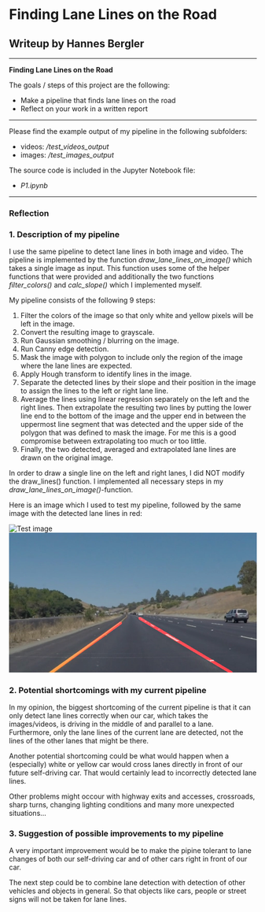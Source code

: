 # **Finding Lane Lines on the Road** 

## Writeup by Hannes Bergler

---

**Finding Lane Lines on the Road**

The goals / steps of this project are the following:
* Make a pipeline that finds lane lines on the road
* Reflect on your work in a written report
---

Please find the example output of my pipeline in the following subfolders:
* videos: _/test_videos_output_
* images: _/test_images_output_

The source code is included in the Jupyter Notebook file:
* _P1.ipynb_

---

### Reflection

### 1. Description of my pipeline

I use the same pipeline to detect lane lines in both image and video. The pipeline is implemented by the function _draw_lane_lines_on_image()_ which takes a single image as input. This function uses some of the helper functions that were provided and additionally the two functions _filter_colors()_ and _calc_slope()_ which I implemented myself.

My pipeline consists of the following 9 steps:

1. Filter the colors of the image so that only white and yellow pixels will be left in the image.
2. Convert the resulting image to grayscale.
3. Run Gaussian smoothing / blurring on the image.
4. Run Canny edge detection.
5. Mask the image with polygon to include only the region of the image where the lane lines are expected.
6. Apply Hough transform to identify lines in the image.
7. Separate the detected lines by their slope and their position in the image to assign the lines to the left or right lane line.
8. Average the lines using linear regression separately on the left and the right lines. Then extrapolate the resulting two lines by putting the lower line end to the bottom of the image and the upper end in between the uppermost line segment that was detected and the upper side of the polygon that was defined to mask the image. For me this is a good compromise between extrapolating too much or too little.
9. Finally, the two detected, averaged and extrapolated lane lines are drawn on the original image.

In order to draw a single line on the left and right lanes, I did NOT modify the draw_lines() function. I implemented all necessary steps in my _draw_lane_lines_on_image()_-function.

Here is an image which I used to test my pipeline, followed by the same image with the detected lane lines in red: 

![Test image](./test_images/solidYellowCurve.jpg)
![Test image with annotations](./test_images_output/solidYellowCurve.jpg)

### 2. Potential shortcomings with my current pipeline

In my opinion, the biggest shortcoming of the current pipeline is that it can only detect lane lines correctly when our car, which takes the images/videos, is driving in the middle of and parallel to a lane. Furthermore, only the lane lines of the current lane are detected, not the lines of the other lanes that might be there.

Another potential shortcoming could be what would happen when a (especially) white or yellow car would cross lanes directly in front of our future self-driving car. That would certainly lead to incorrectly detected lane lines.

Other problems might occour with highway exits and accesses, crossroads, sharp turns, changing lighting conditions and many more unexpected situations...

### 3. Suggestion of possible improvements to my pipeline

A very important improvement would be to make the pipine tolerant to lane changes of both our self-driving car and of other cars right in front of our car.

The next step could be to combine lane detection with detection of other vehicles and objects in general. So that objects like cars, people or street signs will not be taken for lane lines.
